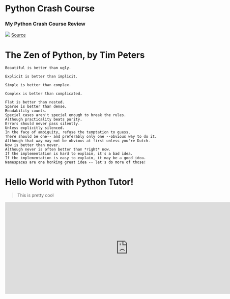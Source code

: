 
# Python Crash Course
### My Python Crash Course Review

![](https://images-na.ssl-images-amazon.com/images/I/81vmJCNCm6L.jpg)
[Source](https://www.amazon.com/Python-Crash-Course-2nd-Edition/dp/1593279280)

# The Zen of Python, by Tim Peters

  	Beautiful is better than ugly.

  	Explicit is better than implicit.

  	Simple is better than complex.

  	Complex is better than complicated.
	  
  	Flat is better than nested.
  	Sparse is better than dense.
  	Readability counts.
  	Special cases aren't special enough to break the rules.
  	Although practicality beats purity.
  	Errors should never pass silently.
  	Unless explicitly silenced.
  	In the face of ambiguity, refuse the temptation to guess.
  	There should be one-- and preferably only one --obvious way to do it.
  	Although that way may not be obvious at first unless you're Dutch.
  	Now is better than never.
  	Although never is often better than *right* now.
  	If the implementation is hard to explain, it's a bad idea.
  	If the implementation is easy to explain, it may be a good idea.
  	Namespaces are one honking great idea -- let's do more of those!
  
# Hello World with Python Tutor!
> This is pretty cool
<iframe width="800" height="300" frameborder="0" src="https://pythontutor.com/iframe-embed.html#code=%23%20Say%20hello%20to%20everyone.%0Aprint%28%22Hello%20World!%22%29%0A&codeDivHeight=400&codeDivWidth=350&cumulative=true&curInstr=0&heapPrimitives=true&origin=opt-frontend.js&py=3&rawInputLstJSON=%5B%5D&textReferences=false"> </iframe>
